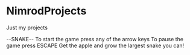 # NimrodProjects
Just my projects


--SNAKE--
  To start the game press any of the arrow keys
  To pause the game press ESCAPE
  Get the apple and grow the largest snake you can!

